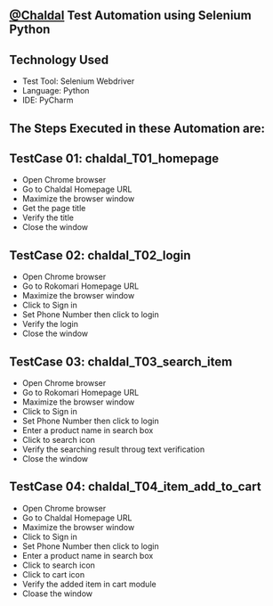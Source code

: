 ## [@Chaldal](https://chaldal.com/) Test Automation using Selenium Python
## Technology Used
- Test Tool: Selenium Webdriver
- Language: Python
- IDE: PyCharm
## The Steps Executed in these Automation are: 
## TestCase 01: chaldal_T01_homepage
- Open Chrome browser
- Go to Chaldal Homepage URL
- Maximize the browser window
- Get the page title
- Verify the title
- Close the window
## TestCase 02: chaldal_T02_login
- Open Chrome browser
- Go to Rokomari Homepage URL
- Maximize the browser window
- Click to Sign in
- Set Phone Number then click to login
- Verify the login
- Close the window
## TestCase 03: chaldal_T03_search_item
- Open Chrome browser
- Go to Rokomari Homepage URL
- Maximize the browser window
- Click to Sign in
- Set Phone Number then click to login
- Enter a product name in search box
- Click to search icon
- Verify the searching result throug text verification
- Close the window
## TestCase 04: chaldal_T04_item_add_to_cart
- Open Chrome browser
- Go to Chaldal Homepage URL
- Maximize the browser window
- Click to Sign in
- Set Phone Number then click to login
- Enter a product name in search box
- Click to search icon
- Click to cart icon
- Verify the added item in cart module
- Cloase the window
